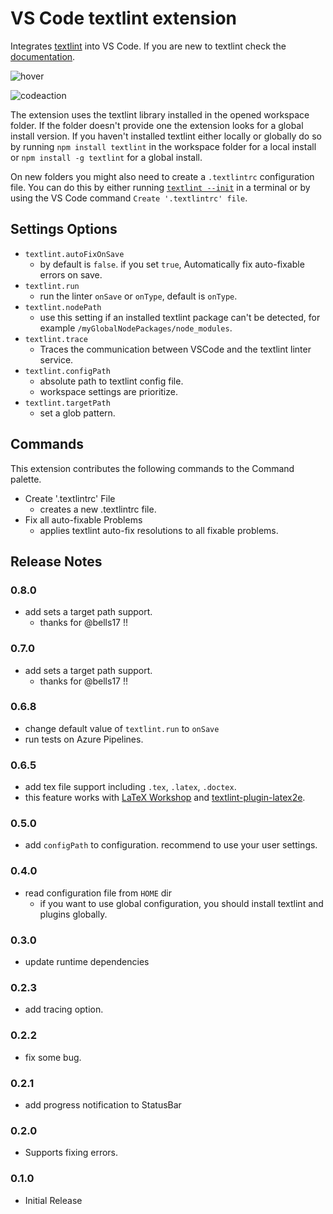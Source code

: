 # VS Code textlint extension

Integrates [textlint](https://textlint.github.io/) into VS Code. If you are new to textlint check the [documentation](https://textlint.github.io/).

![hover](https://github.com/taichi/vscode-textlint/raw/master/imgs/hover.png?raw=true)

![codeaction](https://github.com/taichi/vscode-textlint/raw/master/imgs/codeaction.png?raw=true)

The extension uses the textlint library installed in the opened workspace folder. If the folder doesn't provide one the
extension looks for a global install version. If you haven't installed textlint either locally or globally do so by running
`npm install textlint` in the workspace folder for a local install or `npm install -g textlint` for a global install.

On new folders you might also need to create a `.textlintrc` configuration file. You can do this by either running
[`textlint --init`](https://github.com/textlint/textlint/blob/master/docs/getting-started.md#configuration) in a terminal or by using the VS Code
command `Create '.textlintrc' file`.

## Settings Options

* `textlint.autoFixOnSave`
  * by default is `false`. if you set `true`, Automatically fix auto-fixable errors on save.
* `textlint.run`
  * run the linter `onSave` or `onType`, default is `onType`.
* `textlint.nodePath`
  * use this setting if an installed textlint package can't be detected, for example `/myGlobalNodePackages/node_modules`.
* `textlint.trace`
  * Traces the communication between VSCode and the textlint linter service.
* `textlint.configPath`
  * absolute path to textlint config file.
  * workspace settings are prioritize.
* `textlint.targetPath`
  * set a glob pattern.

## Commands

This extension contributes the following commands to the Command palette.

* Create '.textlintrc' File
  * creates a new .textlintrc file.
* Fix all auto-fixable Problems
  * applies textlint auto-fix resolutions to all fixable problems.

## Release Notes

### 0.8.0
* add sets a target path support.
  * thanks for @bells17 !!

### 0.7.0
* add sets a target path support.
  * thanks for @bells17 !!

### 0.6.8
* change default value of `textlint.run` to `onSave`
* run tests on Azure Pipelines.

### 0.6.5
* add tex file support including `.tex`, `.latex`, `.doctex`.
* this feature works with [LaTeX Workshop](https://marketplace.visualstudio.com/items?itemName=James-Yu.latex-workshop) and [textlint-plugin-latex2e](https://github.com/ta2gch/textlint-plugin-latex2e).

### 0.5.0
* add `configPath` to configuration. recommend to use your user settings.

### 0.4.0
* read configuration file from `HOME` dir
  * if you want to use global configuration, you should install textlint and plugins globally.

### 0.3.0
* update runtime dependencies

### 0.2.3
* add tracing option.

### 0.2.2
* fix some bug.

### 0.2.1
* add progress notification to StatusBar

### 0.2.0
* Supports fixing errors.

### 0.1.0
* Initial Release

